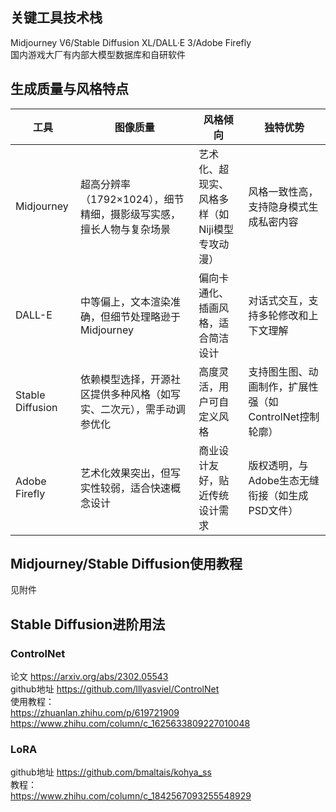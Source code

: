 ## 关键工具技术栈
Midjourney V6/Stable Diffusion XL/DALL·E 3/Adobe Firefly  
国内游戏大厂有内部大模型数据库和自研软件

## 生成质量与风格特点
| 工具 | 图像质量 | 风格倾向 | 独特优势 |
| --- | --- | --- | --- |
| Midjourney |超高分辨率（1792×1024），细节精细，摄影级写实感，擅长人物与复杂场景 | 艺术化、超现实、风格多样（如Niji模型专攻动漫） | 风格一致性高，支持隐身模式生成私密内容 |
| DALL-E | 中等偏上，文本渲染准确，但细节处理略逊于Midjourney | 偏向卡通化、插画风格，适合简洁设计 | 对话式交互，支持多轮修改和上下文理解 |
| Stable Diffusion | 依赖模型选择，开源社区提供多种风格（如写实、二次元），需手动调参优化 | 高度灵活，用户可自定义风格 | 支持图生图、动画制作，扩展性强（如ControlNet控制轮廓） |
| Adobe Firefly | 艺术化效果突出，但写实性较弱，适合快速概念设计 | 商业设计友好，贴近传统设计需求 | 版权透明，与Adobe生态无缝衔接（如生成PSD文件） |

## Midjourney/Stable Diffusion使用教程
见附件

## Stable Diffusion进阶用法
### ControlNet
论文 https://arxiv.org/abs/2302.05543  
github地址 https://github.com/lllyasviel/ControlNet  
使用教程：  
https://zhuanlan.zhihu.com/p/619721909  
https://www.zhihu.com/column/c_1625633809227010048  

### LoRA
github地址 https://github.com/bmaltais/kohya_ss  
教程：  
https://www.zhihu.com/column/c_1842567093255548929  
